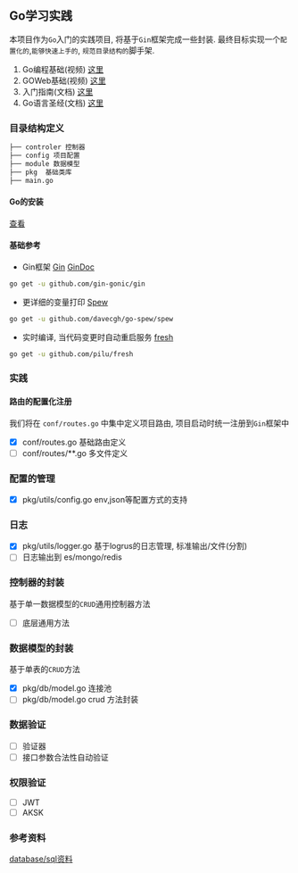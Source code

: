 ## Go学习实践

本项目作为`Go`入门的实践项目, 将基于`Gin`框架完成一些封装. 最终目标实现一个`配置化的`,`能够快速上手的`, `规范目录结构的`脚手架.

1. Go编程基础(视频) [这里](https://study.163.com/course/courseMain.htm?courseId=306002)
2. GOWeb基础(视频) [这里](https://study.163.com/course/courseMain.htm?courseId=328001)
3. 入门指南(文档) [这里](https://github.com/unknwon/the-way-to-go_ZH_CN)
4. Go语言圣经(文档) [这里](https://github.com/golang-china/gopl-zh)

### 目录结构定义
```bash
├── controler 控制器
├── config 项目配置 
├── module 数据模型
├── pkg  基础类库
├── main.go
```

#### Go的安装 

[查看](https://www.jianshu.com/p/ad57228c6e6a)

#### 基础参考
- Gin框架 [Gin](https://github.com/gin-gonic/gin) [GinDoc](https://learnku.com/docs/gin-gonic/2019)

```bash
go get -u github.com/gin-gonic/gin
```

- 更详细的变量打印 [Spew](https://github.com/davecgh/go-spew)

```bash
go get -u github.com/davecgh/go-spew/spew
```

- 实时编译, 当代码变更时自动重启服务 [fresh](https://github.com/gravityblast/fresh)

```bash
go get -u github.com/pilu/fresh
```

### 实践

#### 路由的配置化注册

我们将在 `conf/routes.go` 中集中定义项目路由, 项目启动时统一注册到`Gin`框架中

- [x] conf/routes.go 基础路由定义
- [ ] conf/routes/**.go 多文件定义

### 配置的管理

- [x] pkg/utils/config.go env,json等配置方式的支持

### 日志

- [x] pkg/utils/logger.go 基于logrus的日志管理, 标准输出/文件(分割)
- [ ] 日志输出到 es/mongo/redis 

### 控制器的封装

基于单一数据模型的`CRUD`通用控制器方法

- [ ] 底层通用方法

### 数据模型的封装

基于单表的`CRUD`方法

- [x] pkg/db/model.go 连接池 
- [ ] pkg/db/model.go crud 方法封装 

### 数据验证

- [ ] 验证器
- [ ] 接口参数合法性自动验证

### 权限验证
- [ ] JWT
- [ ] AKSK

### 参考资料
[database/sql资料](https://segmentfault.com/a/1190000003036452)
